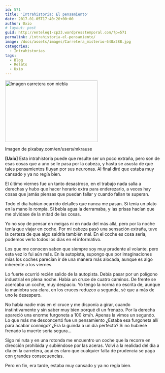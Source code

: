 ```yaml
---
id: 571
title: 'Intrahistoria: El pensamiento'
date: 2017-01-05T17:40:20+00:00
author: Uxio
# layout: post
guid: http://enteleq1-cp23.wordpresstemporal.com/?p=571
permalink: /intrahistoria-el-pensamiento/
image: /docs/assets/images/Carretera_misterio-640x288.jpg
categories:
  - Intrahistorias
tags:
  - Blog
  - Relato
  - Uxio
---
```

<div id="attachment_1182" style="width: 310px" class="wp-caption alignleft">
  <a href="http://entelequia.info/docs/assets/images/Carretera_misterio.jpg"><img aria-describedby="caption-attachment-1182" class="size-medium wp-image-1182" src="http://entelequia.info/docs/assets/images/Carretera_misterio-300x200.jpg" alt="Imagen carretera con niebla" width="300" height="200" srcset="http://entelequia.info/docs/assets/images/Carretera_misterio-300x200.jpg 300w, http://entelequia.info/docs/assets/images/Carretera_misterio-451x300.jpg 451w, http://entelequia.info/docs/assets/images/Carretera_misterio.jpg 640w" sizes="(max-width: 300px) 100vw, 300px" /></a>
  
  <p id="caption-attachment-1182" class="wp-caption-text">
    Imagen de pixabay.com/en/users/mkrause
  </p>
</div>

**[Uxío]** Esta intrahistoria puede que resulte ser un poco extraña, pero son de esas cosas que a uno se le pasa por la cabeza, y hasta se asusta de que tales pensamientos fluyan por sus neuronas. Al final diré que estaba muy cansado y ya no regía bien.

El último viernes fue un tanto desastroso, en el trabajo nada salía a derechas y hubo que hacer horario extra para enderezarlo, a veces hay cosas que jamás piensas que puedan fallar y cuando fallan te superan.

Todo el día habían ocurrido detalles que nunca me pasan. Si tenía un plato en la mano lo rompía. Si bebía agua la derramaba, y las prisas hacían que me olvidase de la mitad de las cosas.

Yo no soy de pensar en meigas ni en nada del más allá, pero por la noche tenía que viajar en coche. Por mi cabeza pasó una sensación extraña, tuve la certeza de que algo saldría también mal. En el coche es cosa seria, podemos verlo todos los días en el informativo.

Los que me conocen saben que siempre soy muy prudente al volante, pero esta vez lo fui aún más. En la autopista, supongo que por imaginaciones mías los coches parecían ir de una manera más alocada, aunque es algo inherente a los viernes.

Lo fuerte ocurrió recién salido de la autopista. Debía pasar por un polígono industrial en plena noche. Había un cruce de cuatro caminos. De frente se acercaba un coche, muy despacio. Yo tengo la norma no escrita de, aunque la maniobra sea clara, en los cruces reduzco a segunda, sé que a más de uno le desespero.

No había nadie más en el cruce y me disponía a girar, cuando instintivamente y sin saber muy bien porqué di un frenazo. Por la derecha apareció una enorme furgoneta a 100 km/h. Apenas la vimos un segundo. Lo que más me desconcertó fue un pensamiento ¿Estaba esa furgoneta allí para acabar conmigo? ¿Era la guinda a un día perfecto? Si no hubiese frenado la muerte sería segura&#8230;

Sigo mi ruta y en una rotonda me encuentro un coche que la recorre en dirección prohibida y subiéndose por las aceras. Volví a la realidad del día a día en la carretera, aquí es claro que cualquier falta de prudencia se paga con grandes consecuencias.

Pero en fin, era tarde, estaba muy cansado y ya no regía bien.